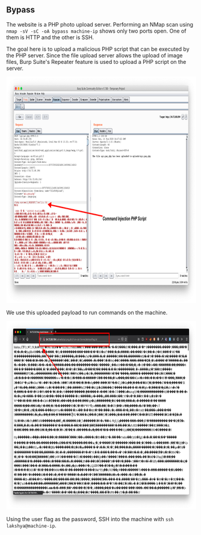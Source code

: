## Bypass



The website is a PHP photo upload server. Performing an NMap scan using ```nmap -sV -sC -oA bypass machine-ip``` shows only two ports open. One of them is HTTP and the other is SSH.

The goal here is to upload a malicious PHP script that can be executed by the PHP server. Since the file upload server allows the upload of image files, Burp Suite's Repeater feature is used to upload a PHP script on the server. 

<img src="image-20200614220823667.png" height="600" width="900"></img>

We use this uploaded payload to run commands on the machine. 

<img  src="image-20200614221015753.png" height="500" width="800"></img>

Using the user flag as the password, SSH into the machine with ```ssh lakshya@machine-ip```. 
